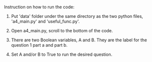 Instruction on how to run the code:

1. Put 'data' folder under the same directory as the two python files, 'a4_main.py' and 'useful_func.py'.

2. Open a4_main.py, scroll to the bottom of the code.

3. There are two Boolean variables, A and B. They are the label for the question 1 part a and part b.

4. Set A and/or B to True to run the desired question.

